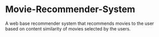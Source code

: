 # Movie-Recommender-System
A web base recommender system that recommends movies to the user based on content similarity of movies selected by the users.
